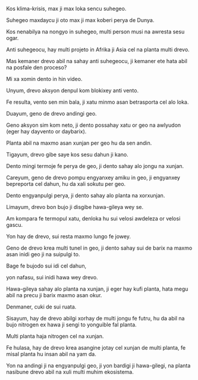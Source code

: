 Kos klima-krisis, max ji max loka sencu suhegeo.

Suhegeo maxdaycu ji oto max ji max koberi perya de Dunya.

Kos nenabilya na nongyo in suhegeo, multi person musi na awresta sesu ogar.

Anti suhegeocu, hay multi projeto in Afrika ji Asia cel na planta multi drevo.

Mas kemaner drevo abil na sahay anti suhegeocu, ji kemaner ete hata abil na posfale den proceso?

Mi xa xomin dento in hin video.

Unyum, drevo aksyon denpul kom blokixey anti vento.

Fe resulta, vento sen min bala, ji xatu minmo asan betrasporta cel alo loka.

Duayum, geno de drevo andingi geo.

Geno aksyon sim kom neto, ji dento possahay xatu or geo na awlyudon (eger hay dayvento or daybarix).

Planta abil na maxmo asan xunjan per geo hu da sen andin.

Tigayum, drevo gibe saye kos sesu dahun ji kano.

Dento mingi termoje fe perya de geo, ji dento sahay alo jongu na xunjan.

Careyum, geno de drevo pompu engyanxey amiku in geo, ji engyanxey bepreporta cel dahun, hu da xali sokutu per geo.

Dento engyanpulgi perya, ji dento sahay alo planta na xorxunjan.

Limayum, drevo bon bujo ji disgibe hawa-gileya wey se.

Am kompara fe termopul xatu, denloka hu sui velosi awdeleza or velosi gascu.

Yon hay de drevo, sui resta maxmo lungo fe jowey.

Geno de drevo krea multi tunel in geo, ji dento sahay sui de barix na maxmo asan inidi geo ji na suipulgi to.

Bage fe bujodo sui idi cel dahun, 

yon nafasu, sui inidi hawa wey drevo.

Hawa-gileya sahay alo planta na xunjan, ji eger hay kufi planta, hata megu abil na precu ji barix maxmo asan okur.

Denmaner, cuki de sui ruata. 

Sisayum, hay de drevo abilgi xorhay de multi jongu fe futru, hu da abil na bujo nitrogen ex hawa ji sengi to yonguible fal planta.

Multi planta haja nitrogen cel na xunjan.

Fe hulasa, hay de drevo krea asangine jotay cel xunjan de multi planta, fe misal planta hu insan abil na yam da.

Yon na andingi ji na engyanpulgi geo, ji yon bardigi ji hawa-gilegi, na planta nasibune drevo abil na xuli multi muhim ekosistema.